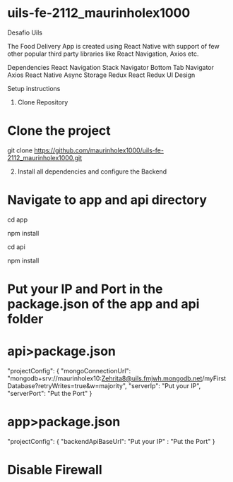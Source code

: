 # uils-fe-2112_maurinholex1000
Desafio Uils

The Food Delivery App is created using React Native with support of few other popular third party libraries like React Navigation, Axios etc.

Dependencies
React Navigation
Stack Navigator
Bottom Tab Navigator
Axios
React Native Async Storage
Redux
React Redux
UI Design

Setup instructions
1. Clone Repository
# Clone the project
git clone https://github.com/maurinholex1000/uils-fe-2112_maurinholex1000.git

2. Install all dependencies and configure the Backend
# Navigate to app and api directory
  cd app

  npm install

  cd api

  npm install

# Put your IP and Port in the package.json of the app and api folder
# api>package.json
"projectConfig": {
    "mongoConnectionUrl": "mongodb+srv://maurinholex10:Zehrita8@uils.fmjwh.mongodb.net/myFirstDatabase?retryWrites=true&w=majority",
    "serverIp": "Put your IP",
    "serverPort": "Put the Port"
  }
# app>package.json
"projectConfig": {
    "backendApiBaseUrl": "Put your IP" : "Put the Port"
  }
# Disable Firewall
